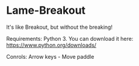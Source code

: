 # Lame-Breakout
It's like Breakout, but without the breaking!

Requirements: 
Python 3. You can download it here: https://www.python.org/downloads/

Conrols:
Arrow keys - Move paddle

